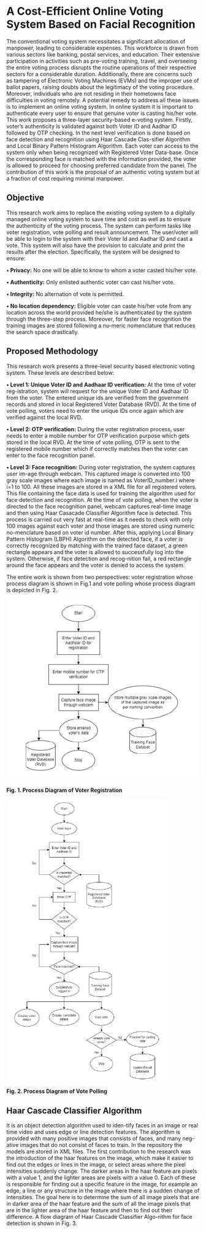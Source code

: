 # A Cost-Efficient Online Voting System Based on Facial Recognition

The conventional voting system necessitates a significant allocation of manpower, leading to considerable expenses. This workforce is drawn from various sectors like banking, postal services, and education. Their extensive participation in activities such as pre-voting training, travel, and overseeing the entire voting process disrupts the routine operations of their respective sectors for a considerable duration. Additionally, there are concerns such as tampering of Electronic Voting Machines (EVMs) and the improper use of ballot papers, raising doubts about the legitimacy of the voting procedure. Moreover, individuals who are not residing in their hometowns face difficulties in voting remotely. A potential remedy to address all these issues is to implement an online voting system. In online system it is important to authenticate every user to ensure that genuine voter is casting his/her vote. This  work proposes a three-layer security-based e-voting system. Firstly, voter’s authenticity is validated against both Voter ID and Aadhar ID followed by OTP checking. In the next level verification is done based on face detection and recognition using Haar Cascade Clas-sifier Algorithm and Local Binary Pattern Histogram Algorithm. Each voter can access to the system only when being recognized with Registered Voter Data-base. Once the corresponding face is matched with the information provided, the voter is allowed to proceed for choosing preferred candidate from the panel. The contribution of this  work is the proposal of an authentic voting system but at a fraction of cost requiring minimal manpower.

## Objective

This research work aims to replace the existing voting system to a digitally managed online voting system to save time and cost as well as to ensure the authenticity of the voting process. The system can perform tasks like voter registration, vote polling and result announcement.
The user/voter will be able to login to the system with their Voter Id and Aadhar ID and cast a vote. This system will also have the provision to calculate and print the results after the election. Specifically, the system will be designed to ensure:

**• Privacy:** No one will be able to know to whom a voter casted his/her vote.

**• Authenticity:** Only enlisted authentic voter can cast his/her vote.

**• Integrity:** No alternation of vote is permitted.

**• No location dependency:** Eligible voter can caste his/her vote from any location across the world provided he/she is authenticated by the system through the three-step process.
Moreover, for faster face recognition the training images are stored following a nu-meric nomenclature that reduces the search space drastically.

##  Proposed Methodology
This research work presents a three-level security based electronic voting system. These levels are described below:

**• Level 1: Unique Voter ID and Aadhaar ID verification:** At the time of voter reg-istration, system will request for the unique Voter ID and Aadhaar ID from the voter. The entered unique ids are verified from the government records and stored in local Registered Voter Database (RVD). At the time of vote polling, voters need to enter the unique IDs once again which are verified against the local RVD.

**• Level 2: OTP verification:** During the voter registration process, user needs to enter a mobile number for OTP verification purpose which gets stored in the local RVD. At the time of vote polling, OTP is sent to the registered mobile number which if correctly matches then the voter can enter to the face recognition panel.

**• Level 3: Face recognition:**  During voter registration, the system captures user im-age through webcam. This captured image is converted into 100 gray scale images where each image is named as VoterID_number.i where i=1 to 100. All these images are stored in a XML file for all registered voters. This file containing the face data is used for training the algorithm used for face detection and recognition. At the time of vote polling, when the voter is directed to the face recognition panel, webcam captures real-time image and then using Haar Casacade Classifier Algorithm face is detected. This process is carried out very fast at real-time as it needs to check with only 100 images against each voter and those images are stored using numeric no-menclature based on voter id number. After this, applying Local Binary Pattern Histogram (LBPH) Algorithm on the detected face, if a voter is correctly recognized by matching with the trained face dataset, a green rectangle appears and the voter is allowed to successfully log into the system. Otherwise, if face detection and recog-nition fail, a red rectangle around the face appears and the voter is denied to access the system.

The entire work is shown from two perspectives: voter registration whose process diagram is shown in Fig.1 and vote polling whose process diagram is depicted in Fig. 2.

<img src ="https://github.com/geekymonk123/E-voting-system/blob/main/voter%20reg.jpg" alt="MLBC">

**Fig. 1. Process Diagram of Voter Registration**

<img src="https://github.com/geekymonk123/E-voting-system/blob/main/vote_poling.jpg" alt="MLBC">

**Fig. 2. Process Diagram of Vote Polling**

## Haar Cascade Classifier Algorithm

It is an object detection algorithm used to iden-tify faces in an image or real time video and uses edge or line detection features. The algorithm is provided with many positive images that consists of faces, and many neg-ative images that do not consist of faces to train. In the repository the models are stored in XML files. The first contribution to the research was the introduction of the haar features on the image, which make it easier to find out the edges or lines in the image, or select areas where the pixel intensities suddenly change. The darker areas in the haar feature are pixels with a value 1, and the lighter areas are pixels with a value 0. Each of these is responsible for finding out a specific feature in the image, for example an edge, a line or any structure in the image where there is a sudden change of intensities. The goal here is to determine the sum of all image pixels that are in darker area of the haar feature and the sum of all the image pixels that are in the lighter area of the haar feature and then to find out their difference. A flow diagram of Haar Cascade Classifier Algo-rithm for face detection is shown in Fig. 3.


